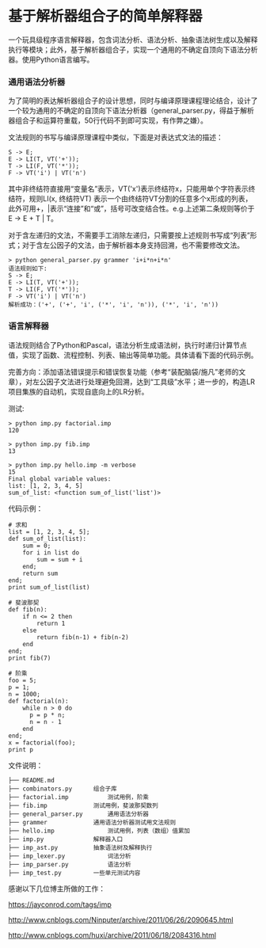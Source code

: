 # 基于解析器组合子的简单解释器

一个玩具级程序语言解释器，包含词法分析、语法分析、抽象语法树生成以及解释执行等模块；此外，基于解析器组合子，实现一个通用的不确定自顶向下语法分析器。使用Python语言编写。

### 通用语法分析器

为了简明的表达解析器组合子的设计思想，同时与编译原理课程理论结合，设计了一个较为通用的不确定的自顶向下语法分析器（general_parser.py，得益于解析器组合子和运算符重载，50行代码不到即可实现，有作弊之嫌）。
文法规则的书写与编译原理课程中类似，下面是对表达式文法的描述：

```S -> E;E -> LI(T, VT('+'));T -> LI(F, VT('*'));F -> VT('i') | VT('n')
```
其中非终结符直接用“变量名”表示，VT('x')表示终结符x，只能用单个字符表示终结符，规则LI(x, 终结符VT) 表示一个由终结符VT分割的任意多个x形成的列表，此外可用+，|表示“连接”和“或”，括号可改变结合性。e.g.上述第二条规则等价于 E -> E + T | T。
对于含左递归的文法，不需要手工消除左递归，只需要按上述规则书写成“列表”形式；对于含左公因子的文法，由于解析器本身支持回溯，也不需要修改文法。

```
> python general_parser.py grammer 'i+i*n+i*n'
语法规则如下: 
S -> E;
E -> LI(T, VT('+'));
T -> LI(F, VT('*'));
F -> VT('i') | VT('n')
解析成功：('+', ('+', 'i', ('*', 'i', 'n')), ('*', 'i', 'n'))

```

### 语言解释器

语法规则结合了Python和Pascal，语法分析生成语法树，执行时递归计算节点值，实现了函数、流程控制、列表、输出等简单功能。具体请看下面的代码示例。

完善方向：添加语法错误提示和错误恢复功能（参考“装配脑袋/施凡”老师的文章），对左公因子文法进行处理避免回溯，达到“工具级”水平；进一步的，构造LR项目集族的自动机，实现自底向上的LR分析。

测试:

```
> python imp.py factorial.imp 
120

> python imp.py fib.imp
13

> python imp.py hello.imp -m verbose 
15
Final global variable values:
list: [1, 2, 3, 4, 5]
sum_of_list: <function sum_of_list('list')>

```
代码示例：

```
# 求和
list = [1, 2, 3, 4, 5];
def sum_of_list(list):
    sum = 0;
    for i in list do
        sum = sum + i
    end;
    return sum
end;
print sum_of_list(list)

# 斐波那契
def fib(n):
    if n <= 2 then
        return 1
    else
        return fib(n-1) + fib(n-2)
    end
end;
print fib(7)

# 阶乘
foo = 5;
p = 1;
n = 1000;
def factorial(n):
    while n > 0 do
      p = p * n;
      n = n - 1
    end
end;
x = factorial(foo);
print p
```

文件说明：

```
├── README.md
├── combinators.py		组合子库
├── factorial.imp			测试用例，阶乘
├── fib.imp				测试用例，斐波那契数列
├── general_parser.py		通用语法分析器
├── grammer				通用语法分析器测试用文法规则
├── hello.imp				测试用例，列表（数组）值累加
├── imp.py				解释器入口
├── imp_ast.py			抽象语法树及解释执行
├── imp_lexer.py			词法分析
├── imp_parser.py			语法分析
├── imp_test.py			一些单元测试内容
```

感谢以下几位博主所做的工作：

https://jayconrod.com/tags/imp

http://www.cnblogs.com/Ninputer/archive/2011/06/26/2090645.html

http://www.cnblogs.com/huxi/archive/2011/06/18/2084316.html